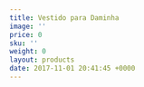 ```yaml
---
title: Vestido para Daminha
image: ''
price: 0
sku: ''
weight: 0
layout: products
date: 2017-11-01 20:41:45 +0000
---
```


